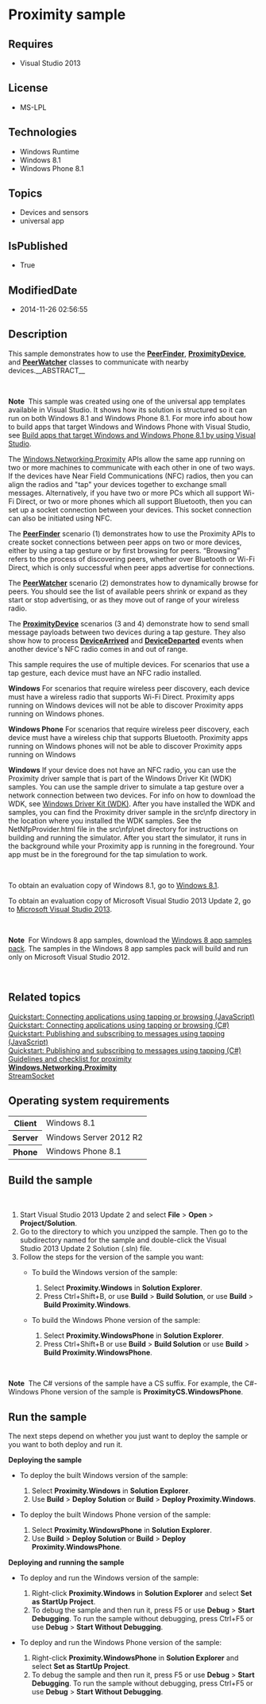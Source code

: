 # Proximity sample
## Requires
* Visual Studio 2013
## License
* MS-LPL
## Technologies
* Windows Runtime
* Windows 8.1
* Windows Phone 8.1
## Topics
* Devices and sensors
* universal app
## IsPublished
* True
## ModifiedDate
* 2014-11-26 02:56:55
## Description

<p>This sample demonstrates how to use the <a href="http://msdn.microsoft.com/library/windows/apps/br241203">
<strong>PeerFinder</strong></a>, <a href="http://msdn.microsoft.com/library/windows/apps/br241212">
<strong>ProximityDevice</strong></a>, and <a href="http://msdn.microsoft.com/library/windows/apps/dn279099">
<strong>PeerWatcher</strong></a> classes to communicate with nearby devices.__ABSTRACT__</p>
<p>&nbsp;</p>
<p class="note"><strong>Note</strong>&nbsp;&nbsp;This sample was created using one of the universal app templates available in Visual Studio. It shows how its solution is structured so it can run on both Windows&nbsp;8.1 and Windows Phone 8.1. For more info
 about how to build apps that target Windows and Windows Phone with Visual Studio, see
<a href="http://msdn.microsoft.com/library/windows/apps/dn609832">Build apps that target Windows and Windows Phone 8.1 by using Visual Studio</a>.</p>
<p>The <a href="http://msdn.microsoft.com/library/windows/apps/br212057">Windows.Networking.Proximity</a> APIs allow the same app running on two or more machines to communicate with each other in one of two ways. If the devices have Near Field Communications
 (NFC) radios, then you can align the radios and &quot;tap&quot; your devices together to exchange small messages. Alternatively, if you have two or more PCs which all support Wi-Fi Direct, or two or more phones which all support Bluetooth, then you can set up a socket
 connection between your devices. This socket connection can also be initiated using NFC.</p>
<p>The <a href="http://msdn.microsoft.com/library/windows/apps/br241203"><strong>PeerFinder</strong></a> scenario (1) demonstrates how to use the Proximity APIs to create socket connections between peer apps on two or more devices, either by using a tap gesture
 or by first browsing for peers. &ldquo;Browsing&rdquo; refers to the process of discovering peers, whether over Bluetooth or Wi-Fi Direct, which is only successful when peer apps advertise for connections.</p>
<p>The <a href="http://msdn.microsoft.com/library/windows/apps/dn279099"><strong>PeerWatcher</strong></a> scenario (2) demonstrates how to dynamically browse for peers. You should see the list of available peers shrink or expand as they start or stop advertising,
 or as they move out of range of your wireless radio.</p>
<p>The <a href="http://msdn.microsoft.com/library/windows/apps/br241212"><strong>ProximityDevice</strong></a> scenarios (3 and 4) demonstrate how to send small message payloads between two devices during a tap gesture. They also show how to process
<a href="http://msdn.microsoft.com/library/windows/apps/br241213"><strong>DeviceArrived</strong></a> and
<a href="http://msdn.microsoft.com/library/windows/apps/br241214"><strong>DeviceDeparted</strong></a> events when another device's NFC radio comes in and out of range.</p>
<p>This sample requires the use of multiple devices. For scenarios that use a tap gesture, each device must have an NFC radio installed.</p>
<p><strong>Windows</strong>&nbsp;For scenarios that require wireless peer discovery, each device must have a wireless radio that supports Wi-Fi Direct. Proximity apps running on Windows devices will not be able to discover Proximity apps running on Windows
 phones.</p>
<p><strong>Windows Phone</strong>&nbsp;For scenarios that require wireless peer discovery, each device must have a wireless chip that supports Bluetooth. Proximity apps running on Windows phones will not be able to discover Proximity apps running on Windows</p>
<p><strong>Windows</strong>&nbsp;If your device does not have an NFC radio, you can use the Proximity driver sample that is part of the Windows Driver Kit (WDK) samples. You can use the sample driver to simulate a tap gesture over a network connection between
 two devices. For info on how to download the WDK, see <a href="http://go.microsoft.com/fwlink/p/?linkid=136508">
Windows Driver Kit (WDK)</a>. After you have installed the WDK and samples, you can find the Proximity driver sample in the src\nfp directory in the location where you installed the WDK samples. See the NetNfpProvider.html file in the src\nfp\net directory
 for instructions on building and running the simulator. After you start the simulator, it runs in the background while your Proximity app is running in the foreground. Your app must be in the foreground for the tap simulation to work.</p>
<p>&nbsp;</p>
<p>To obtain an evaluation copy of Windows&nbsp;8.1, go to <a href="http://go.microsoft.com/fwlink/p/?linkid=301696">
Windows&nbsp;8.1</a>.</p>
<p>To obtain an evaluation copy of Microsoft Visual Studio&nbsp;2013 Update&nbsp;2, go to
<a href="http://go.microsoft.com/fwlink/p/?linkid=301697">Microsoft Visual Studio&nbsp;2013</a>.</p>
<p>&nbsp;</p>
<p class="note"><strong>Note</strong>&nbsp;&nbsp;For Windows&nbsp;8 app samples, download the
<a href="http://go.microsoft.com/fwlink/p/?LinkId=301698">Windows&nbsp;8 app samples pack</a>. The samples in the Windows&nbsp;8 app samples pack will build and run only on Microsoft Visual Studio&nbsp;2012.</p>
<p>&nbsp;</p>
<h2><a id="related_topics"></a>Related topics</h2>
<dl><dt><a href="http://msdn.microsoft.com/library/windows/apps/hh465207">Quickstart: Connecting applications using tapping or browsing (JavaScript)</a>
</dt><dt><a href="http://msdn.microsoft.com/library/windows/apps/hh465205">Quickstart: Connecting applications using tapping or browsing (C#)</a>
</dt><dt><a href="http://msdn.microsoft.com/library/windows/apps/hh465223">Quickstart: Publishing and subscribing to messages using tapping (JavaScript)</a>
</dt><dt><a href="http://msdn.microsoft.com/library/windows/apps/hh465213">Quickstart: Publishing and subscribing to messages using tapping (C#)</a>
</dt><dt><a href="http://msdn.microsoft.com/library/windows/apps/hh465215">Guidelines and checklist for proximity</a>
</dt><dt><a href="http://msdn.microsoft.com/library/windows/apps/br241250"><strong>Windows.Networking.Proximity</strong></a>
</dt><dt><a href="http://msdn.microsoft.com/library/windows/apps/">StreamSocket</a> </dt></dl>
<h2>Operating system requirements</h2>
<table>
<tbody>
<tr>
<th>Client</th>
<td><dt>Windows&nbsp;8.1</dt></td>
</tr>
<tr>
<th>Server</th>
<td><dt>Windows Server&nbsp;2012&nbsp;R2</dt></td>
</tr>
<tr>
<th>Phone</th>
<td><dt>Windows Phone 8.1</dt></td>
</tr>
</tbody>
</table>
<h2>Build the sample</h2>
<p>&nbsp;</p>
<ol>
<li>Start Visual Studio&nbsp;2013 Update&nbsp;2 and select <strong>File</strong> &gt;
<strong>Open</strong> &gt; <strong>Project/Solution</strong>. </li><li>Go to the directory to which you unzipped the sample. Then go to the subdirectory named for the sample and double-click the Visual Studio&nbsp;2013 Update&nbsp;2 Solution (.sln) file.
</li><li>Follow the steps for the version of the sample you want:
<ul>
<li>
<p>To build the Windows version of the sample:</p>
<ol>
<li>Select <strong>Proximity.Windows</strong> in <strong>Solution Explorer</strong>.
</li><li>Press Ctrl&#43;Shift&#43;B, or use <strong>Build</strong> &gt; <strong>Build Solution</strong>, or use
<strong>Build</strong> &gt; <strong>Build Proximity.Windows</strong>. </li></ol>
</li><li>
<p>To build the Windows Phone version of the sample:</p>
<ol>
<li>Select <strong>Proximity.WindowsPhone</strong> in <strong>Solution Explorer</strong>.
</li><li>Press Ctrl&#43;Shift&#43;B or use <strong>Build</strong> &gt; <strong>Build Solution</strong> or use
<strong>Build</strong> &gt; <strong>Build Proximity.WindowsPhone</strong>. </li></ol>
</li></ul>
</li></ol>
<p>&nbsp;</p>
<p class="note"><strong>Note</strong>&nbsp;&nbsp;The C# versions of the sample have a CS suffix. For example, the C#-Windows Phone version of the sample is
<strong>ProximityCS.WindowsPhone</strong>.</p>
<h2>Run the sample</h2>
<p>The next steps depend on whether you just want to deploy the sample or you want to both deploy and run it.</p>
<p><strong>Deploying the sample</strong></p>
<ul>
<li>
<p>To deploy the built Windows version of the sample:</p>
<ol>
<li>Select <strong>Proximity.Windows</strong> in <strong>Solution Explorer</strong>.
</li><li>Use <strong>Build</strong> &gt; <strong>Deploy Solution</strong> or <strong>Build</strong> &gt;
<strong>Deploy Proximity.Windows</strong>. </li></ol>
</li><li>
<p>To deploy the built Windows Phone version of the sample:</p>
<ol>
<li>Select <strong>Proximity.WindowsPhone</strong> in <strong>Solution Explorer</strong>.
</li><li>Use <strong>Build</strong> &gt; <strong>Deploy Solution</strong> or <strong>Build</strong> &gt;
<strong>Deploy Proximity.WindowsPhone</strong>. </li></ol>
</li></ul>
<p><strong>Deploying and running the sample</strong></p>
<ul>
<li>
<p>To deploy and run the Windows version of the sample:</p>
<ol>
<li>Right-click <strong>Proximity.Windows</strong> in <strong>Solution Explorer</strong> and select
<strong>Set as StartUp Project</strong>. </li><li>To debug the sample and then run it, press F5 or use <strong>Debug</strong> &gt;
<strong>Start Debugging</strong>. To run the sample without debugging, press Ctrl&#43;F5 or use
<strong>Debug</strong> &gt; <strong>Start Without Debugging</strong>. </li></ol>
</li><li>
<p>To deploy and run the Windows Phone version of the sample:</p>
<ol>
<li>Right-click <strong>Proximity.WindowsPhone</strong> in <strong>Solution Explorer</strong> and select
<strong>Set as StartUp Project</strong>. </li><li>To debug the sample and then run it, press F5 or use <strong>Debug</strong> &gt;
<strong>Start Debugging</strong>. To run the sample without debugging, press Ctrl&#43;F5 or use
<strong>Debug</strong> &gt; <strong>Start Without Debugging</strong>. </li></ol>
</li></ul>
